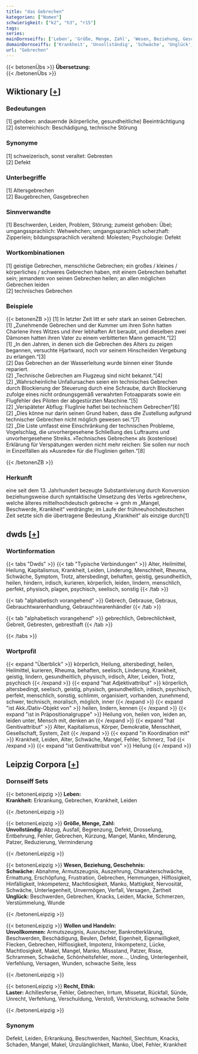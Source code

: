 ```yaml
---
title: "das Gebrechen"
kategorien: ["Nomen"]
schwierigkeit: ["k2", "h3", "r15"]
tags:
series:
mainDornseiffs: ['Leben', 'Größe, Menge, Zahl', 'Wesen, Beziehung, Geschehnis', 'Wollen und Handeln', 'Recht, Ethik']
domainDornseiffs: ['Krankheit', 'Unvollständig', 'Schwäche', 'Unglück', 'Unvollkommen', 'Laster']
url: "Gebrechen"
---
```


{{< betonenÜbs >}}
**Übersetzung:**  
{{< /betonenÜbs >}}

## Wiktionary [[+](https://de.wiktionary.org/wiki/Gebrechen)]

### Bedeutungen
[1] gehoben: andauernde (körperliche, gesundheitliche) Beeinträchtigung  
[2] österreichisch: Beschädigung, technische Störung  

### Synonyme
[1] schweizerisch, sonst veraltet: Gebresten  
[2] Defekt  

### Unterbegriffe
[1] Altersgebrechen  
[2] Baugebrechen, Gasgebrechen  

### Sinnverwandte
[1] Beschwerden, Leiden, Problem, Störung; zumeist gehoben: Übel; umgangssprachlich: Wehwehchen; umgangssprachlich scherzhaft: Zipperlein; bildungssprachlich veraltend: Molesten; Psychologie: Defekt  

### Wortkombinationen
[1] geistige Gebrechen, menschliche Gebrechen; ein großes / kleines / körperliches / schweres Gebrechen haben, mit einem Gebrechen behaftet sein; jemandem von seinen Gebrechen heilen; an allen möglichen Gebrechen leiden  
[2] technisches Gebrechen  

### Beispiele
{{< betonenZB >}}
[1] In letzter Zeit litt er sehr stark an seinen Gebrechen.  
[1] „Zunehmende Gebrechen und der Kummer um ihren Sohn hatten Charlene ihres Witzes und ihrer lebhaften Art beraubt, und dieselben zwei Dämonen hatten ihren Vater zu einem verbitterten Mann gemacht.“[2]  
[1] „In den Jahren, in denen sich die Gebrechen des Alters zu zeigen begannen, versuchte Hjartward, noch vor seinem Hinscheiden Vergebung zu erlangen.“[3]  
[2] Das Gebrechen an der Wasserleitung wurde binnen einer Stunde repariert.  
[2] „Technische Gebrechen am Flugzeug sind nicht bekannt.“[4]  
[2] „Wahrscheinliche Unfallursachen seien ein technisches Gebrechen durch Blockierung der Steuerung durch eine Schraube, durch Blockierung zufolge eines nicht ordnungsgemäß verwahrten Fotoapparats sowie ein Flugfehler des Piloten der abgestürzten Maschine.“[5]  
[2] „Verspäteter Abflug: Fluglinie haftet bei technischem Gebrechen“[6]  
[2] „Dies könne nur darin seinen Grund haben, dass die Zustellung aufgrund technischer Gebrechen nicht möglich gewesen sei.“[7]  
[2] „Die Liste umfasst eine Einschränkung der technischen Probleme, Vogelschlag, die unvorhergesehene Schließung des Luftraums und unvorhergesehene Streiks. »Technisches Gebrechen« als (kostenlose) Erklärung für Verspätungen werden nicht mehr reichen: Sie sollen nur noch in Einzelfällen als »Ausrede« für die Fluglinien gelten.“[8]  

{{< /betonenZB >}}
### Herkunft
eine seit dem 13. Jahrhundert bezeugte Substantivierung durch Konversion beziehungsweise durch syntaktische Umsetzung des Verbs »gebrechen«, welche älteres mittelhochdeutsch gebreche → gmh m „Mangel, Beschwerde, Krankheit“ verdrängte; im Laufe der frühneuhochdeutschen Zeit setzte sich die übertragene Bedeutung „Krankheit“ als einzige durch[1]  



## dwds [[+](https://www.dwds.de/wb/Gebrechen)]

### Wortinformation
{{< tabs "Dwds" >}}
{{< tab "Typische Verbindungen" >}}
Alter, Heilmittel, Heilung, Kapitalismus, Krankheit, Leiden, Linderung, Menschheit, Rheuma, Schwäche, Symptom, Trotz, altersbedingt, behaften, geistig, gesundheitlich, heilen, hindern, irdisch, kurieren, körperlich, leiden, lindern, menschlich, perfekt, physisch, plagen, psychisch, seelisch, sonstig
{{< /tab >}}

{{< tab "alphabetisch vorangehend" >}}
Gebrech, Gebrause, Gebraus, Gebrauchtwarenhandlung, Gebrauchtwarenhändler
{{< /tab >}}

{{< tab "alphabetisch vorangehend" >}}
gebrechlich, Gebrechlichkeit, Gebreit, Gebresten, gebresthaft
{{< /tab >}}

{{< /tabs >}}

### Wortprofil
{{< expand "Überblick" >}} körperlich, Heilung, altersbedingt, heilen, Heilmittel, kurieren, Rheuma, behaften, seelisch, Linderung, Krankheit, geistig, lindern, gesundheitlich, physisch, irdisch, Alter, Leiden, Trotz, psychisch {{< /expand >}}
{{< expand "hat Adjektivattribut" >}} körperlich, altersbedingt, seelisch, geistig, physisch, gesundheitlich, irdisch, psychisch, perfekt, menschlich, sonstig, schlimm, organisiert, vorhanden, zunehmend, schwer, technisch, moralisch, möglich, inner {{< /expand >}}
{{< expand "ist Akk./Dativ-Objekt von" >}} heilen, lindern, kennen {{< /expand >}}
{{< expand "ist in Präpositionalgruppe" >}} Heilung von, heilen von, leiden an, leiden unter, Mensch mit, denken an {{< /expand >}}
{{< expand "hat Genitivattribut" >}} Alter, Kapitalismus, Körper, Demokratie, Menschheit, Gesellschaft, System, Zeit {{< /expand >}}
{{< expand "in Koordination mit" >}} Krankheit, Leiden, Alter, Schwäche, Mangel, Fehler, Schmerz, Tod {{< /expand >}}
{{< expand "ist Genitivattribut von" >}} Heilung {{< /expand >}}

## Leipzig Corpora [[+](https://corpora.uni-leipzig.de/en/res?word=Gebrechen&corpusId=deu_newscrawl-public_2018)]

### Dornseiff Sets
{{< betonenLeipzig >}}
**Leben:**  
**Krankheit:** Erkrankung, Gebrechen, Krankheit, Leiden  

{{< /betonenLeipzig >}}


{{< betonenLeipzig >}}
**Größe, Menge, Zahl:**  
**Unvollständig:** Abzug, Ausfall, Begrenzung, Defekt, Drosselung, Entbehrung, Fehler, Gebrechen, Kürzung, Mangel, Manko, Minderung, Patzer, Reduzierung, Verminderung  

{{< /betonenLeipzig >}}


{{< betonenLeipzig >}}
**Wesen, Beziehung, Geschehnis:**  
**Schwäche:** Abnahme, Armutszeugnis, Auszehrung, Charakterschwäche, Ermattung, Erschöpfung, Frustration, Gebrechen, Hemmungen, Hilflosigkeit, Hinfälligkeit, Inkompetenz, Machtlosigkeit, Manko, Mattigkeit, Nervosität, Schwäche, Unterlegenheit, Unvermögen, Verfall, Versagen, Zartheit  
**Unglück:** Beschwerden, Gebrechen, Knacks, Leiden, Macke, Schmerzen, Verstümmelung, Wunde  

{{< /betonenLeipzig >}}


{{< betonenLeipzig >}}
**Wollen und Handeln:**  
**Unvollkommen:** Armutszeugnis, Ausrutscher, Bankrotterklärung, Beschwerden, Beschädigung, Beulen, Defekt, Eigenheit, Eigenwilligkeit, Flecken, Gebrechen, Hilflosigkeit, Impotenz, Inkompetenz, Lücke, Machtlosigkeit, Makel, Mangel, Manko, Missstand, Patzer, Risse, Schrammen, Schwäche, Schönheitsfehler, more..., Unding, Unterlegenheit, Verfehlung, Versagen, Wunden, schwache Seite, less  

{{< /betonenLeipzig >}}


{{< betonenLeipzig >}}
**Recht, Ethik:**  
**Laster:** Achillesferse, Fehler, Gebrechen, Irrtum, Missetat, Rückfall, Sünde, Unrecht, Verfehlung, Verschuldung, Verstoß, Verstrickung, schwache Seite  

{{< /betonenLeipzig >}}

### Synonym
Defekt, Leiden, Erkrankung, Beschwerden, Nachteil, Siechtum, Knacks, Schaden, Mangel, Makel, Unzulänglichkeit, Manko, Übel, Fehler, Krankheit

